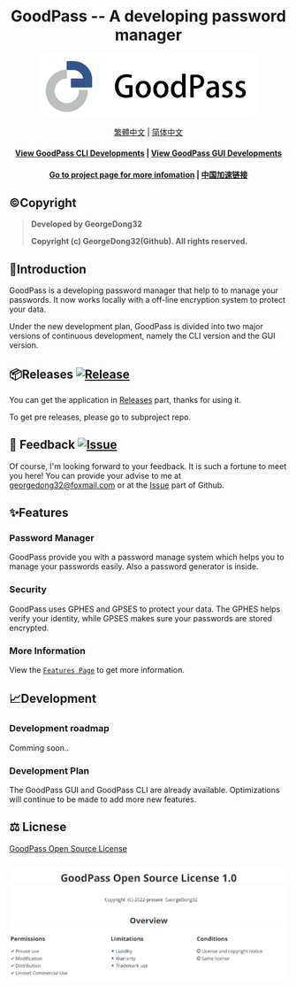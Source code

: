 <h1 align="center">
GoodPass -- A developing password manager
</h1>
<p align=center>
    <picture>
      <source media="(prefers-color-scheme: dark)" srcset="./Resource/Title Photo/GoodPass3.0_Title_white.png" width=400>
      <source media="(prefers-color-scheme: light)" srcset="./Resource/Title Photo/GoodPass3.0_Title.png" width=400>
      <img alt="GoodPass" src="./Resource/Title Photo/GoodPass3.0_Title.png" width=400>
    </picture>
</p>


  <p align="center">
    <a href="./Documents/Readmes/README_tcn.md">繁體中文</a>
    |
    <a href="./Documents/Readmes/README_scn.md">简体中文</a>
   </p>
<h4 align="center">
    <a href="https://github.com/GeorgeDong32/GoodPass-CLI">View GoodPass CLI Developments</a>
    |
    <a href="https://github.com/GeorgeDong32/GoodPass-GUI">View GoodPass GUI Developments</a>
</h4>
<h4 align="center">
  <a href="https://goodpass.georgedong.tech">Go to project page for more infomation</a>
    |
    <a href="https://goodpass.cn.georgedong.tech">中国加速链接</a>
</h4>

## ©️Copyright

> **Developed by GeorgeDong32** 
> 
> **Copyright (c) GeorgeDong32(Github). All rights reserved.**<br>

## 🎤Introduction

GoodPass is a developing password manager that help to to manage your passwords. It now works locally with a off-line encryption system to protect your data. 

Under the new development plan, GoodPass is divided into two major versions of continuous development, namely the CLI version and the GUI version.

## 📦Releases  [<img src="https://img.shields.io/badge/GoodPass-Release-34558b" alt="Release">](https://github.com/GeorgeDong32/GoodPass/releases)

You can get the application in [Releases](https://github.com/GeorgeDong32/GoodPass/releases) part, thanks for using it.

To get pre releases, please go to subproject repo.

## 💬 Feedback  [<img src="https://img.shields.io/badge/GoodPass-Feedback-939597" alt="Issue">](https://github.com/GeorgeDong32/GoodPass/issues)

Of course, I'm looking forward to your feedback.
It is such a fortune to meet you here! You can provide your advise to me at georgedong32@foxmail.com or at the [Issue](https://github.com/GeorgeDong32/GoodPass/issues) part of Github.

## ✨Features

### Password Manager

GoodPass provide you with a password manage system which helps you to manage your passwords easily. Also a password generator is inside.

### Security

GoodPass uses GPHES and GPSES to protect your data. The GPHES helps verify your identity, while GPSES makes sure your passwords are stored encrypted.
### More Information
View the [`Features Page`](https://georgedong32.github.io/GoodPass/features) to get more information.

## 📈Development

### Development roadmap

Comming soon..

### Development Plan

The GoodPass GUI and GoodPass CLI are already available. Optimizations will continue to be made to add more new features.

## :balance_scale: Licnese

[GoodPass Open Source License](./LICENSE.md)

<h2 align=center>
    <img src="./Resource/LicenseOverview/GPOL_overview.png">
</h2>
